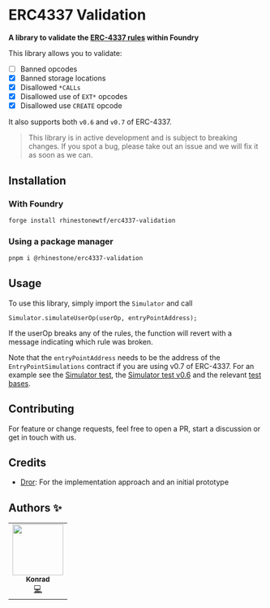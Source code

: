 # ERC4337 Validation

**A library to validate the [ERC-4337 rules](https://github.com/eth-infinitism/account-abstraction/blob/develop/erc/ERCS/erc-7562.md) within Foundry**

This library allows you to validate:

- [ ] Banned opcodes
- [x] Banned storage locations
- [x] Disallowed `*CALLs`
- [x] Disallowed use of `EXT*` opcodes
- [x] Disallowed use `CREATE` opcode

It also supports both `v0.6` and `v0.7` of ERC-4337.

> This library is in active development and is subject to breaking changes. If you spot a bug, please take out an issue and we will fix it as soon as we can.

## Installation

### With Foundry

```bash
forge install rhinestonewtf/erc4337-validation
```

### Using a package manager

```bash
pnpm i @rhinestone/erc4337-validation
```

## Usage

To use this library, simply import the `Simulator` and call

```solidity
Simulator.simulateUserOp(userOp, entryPointAddress);
```

If the userOp breaks any of the rules, the function will revert with a message indicating which rule was broken.

Note that the `entryPointAddress` needs to be the address of the `EntryPointSimulations` contract if you are using v0.7 of ERC-4337. For an example see the [Simulator test](./test/Simulator.t.sol), the [Simulator test v0.6](./test/SimulatorV060.t.sol) and the relevant [test bases](./test/utils).

## Contributing

For feature or change requests, feel free to open a PR, start a discussion or get in touch with us.

## Credits

- [Dror](https://github.com/drortirosh): For the implementation approach and an initial prototype

## Authors ✨

<!-- ALL-CONTRIBUTORS-LIST:START - Do not remove or modify this section -->
<!-- prettier-ignore-start -->
<!-- markdownlint-disable -->
<table>
  <tr>
    <td align="center"><a href="https://twitter.com/abstractooor"><img src="https://avatars.githubusercontent.com/u/26718079" width="100px;" alt=""/><br /><sub><b>Konrad</b></sub></a><br /><a href="https://github.com/rhinestonewtf/erc4337-validation/commits?author=kopy-kat" title="Code">💻</a> </td>
    
  </tr>
</table>
